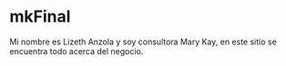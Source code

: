# mkFinal
Mi nombre es Lizeth Anzola y soy consultora Mary Kay, en este sitio se encuentra todo acerca del negocio.
